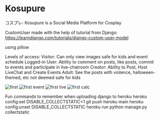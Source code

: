 # Kosupure
コスプレ: Kosupure is a Social Media Platform for Cosplay

CustomUser made with the help of tutorial from Django: https://learndjango.com/tutorials/django-custom-user-model

using pillow


Levels of access: 
Visitor: Can only view images safe for kids and event schedule
Logged-in User: Ability to comment on posts, like posts, commit to events and participate in live-chatroom
Creator: Ability to Post, Host LiveChat and Create Events
Adult: See the posts with violence, halloween-themed, etc not deemed safe for kids 

![first](https://user-images.githubusercontent.com/65050037/147325806-83a1da4c-4a01-4e38-abb9-685e7261cbe3.JPG)
![first event](https://user-images.githubusercontent.com/65050037/147325810-0446b169-dee8-46b9-b06b-183f27c2cc18.JPG)
![first live](https://user-images.githubusercontent.com/65050037/147325812-306c2ebb-778a-46e8-81a4-dcafa5a25958.JPG)
![first calc](https://user-images.githubusercontent.com/65050037/147325816-4f9b78c3-433d-4e9d-854c-9c9102598679.JPG)


Fun commands to remember when uploading django to heroku
heroku config:set DISABLE_COLLECTSTATIC=1
git push heroku main
heroku config:unset DISABLE_COLLECTSTATIC
heroku run python manage.py collectstatic
